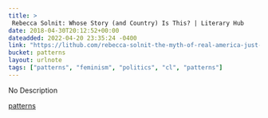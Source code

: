 ```yaml
---
title: > 
 Rebecca Solnit: Whose Story (and Country) Is This? | Literary Hub
date: 2018-04-30T20:12:52+00:00
dateadded: 2022-04-20 23:35:24 -0400
link: "https://lithub.com/rebecca-solnit-the-myth-of-real-america-just-wont-go-away/"
bucket: patterns
layout: urlnote
tags: ["patterns", "feminism", "politics", "cl", "patterns"]
--- 
```

No Description
 <!-- end excerpt --> 
<div class='bucket'><a class='internal-link' href='/buckets/patterns'>patterns</a></div> 
